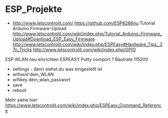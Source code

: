 # ESP_Projekte



* http://www.letscontrolit.com/      https://github.com/ESP8266nu
Tutorial Arduino Firmware-Upload
http://www.letscontrolit.com/wiki/index.php/Tutorial_Arduino_Firmware_Upload#Download_ESP_Easy_Firmware
http://www.letscontrolit.com/wiki/index.php/ESPEasy#Hardware_Tips_.27n_Tricks
http://www.letscontrolit.com/wiki/index.php/GPIO


ESP WLAN neu einrichten ESPEASY
Putty comport ? Bautrate 115200
- settings - dann siehst du was eingestellt ist
- wifissid dein_WLAN
- wifikey dein_wlan_passwort
- save
- reboot


Mehr siehe hier
https://www.letscontrolit.com/wiki/index.php/ESPEasy_Command_Reference
